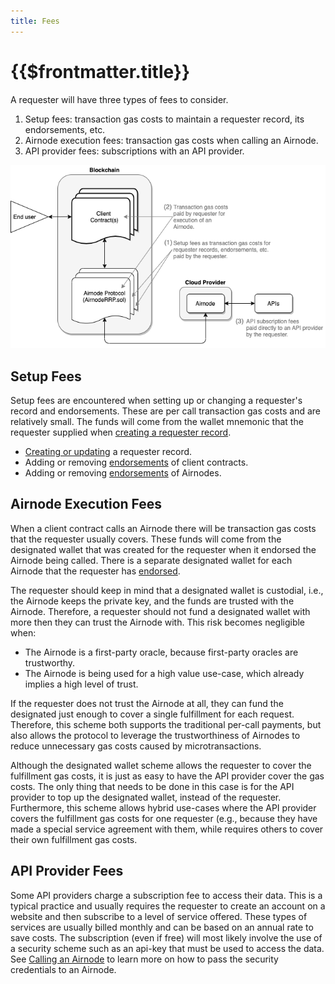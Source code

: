 ```yaml
---
title: Fees
---
```


# {{$frontmatter.title}}

<TocHeader />
<TOC class="table-of-contents" :include-level="[2,3]" />

A requester will have three types of fees to consider.

1. Setup fees: transaction gas costs to maintain a requester record, its endorsements, etc.
2. Airnode execution fees: transaction gas costs when calling an Airnode.
3. API provider fees: subscriptions with an API provider.

![fees-requester](../assets/images/fees-requester.png)

## Setup Fees

Setup fees are encountered when setting up or changing a requester's record and endorsements. These are per call transaction gas costs and are relatively small. The funds will come from the wallet mnemonic that the requester supplied when [creating a requester record](become-a-requester.md#part-1-create-a-requester-record).

- [Creating or updating](become-a-requester.md#part-1-create-a-requester-record) a requester record.
- Adding or removing [endorsements](become-a-requester.md#part-2-endorse-client-contracts) of client contracts.
- Adding or removing [endorsements](become-a-requester.md#part-3-endorse-airnodes) of Airnodes.

## Airnode Execution Fees

When a client contract calls an Airnode there will be transaction gas costs that the requester usually covers. These funds will come from the designated wallet that was created for the requester when it endorsed the Airnode being called. There is a separate designated wallet for each Airnode that the requester has [endorsed](become-a-requester.md#part-3-endorse-airnodes).


The requester should keep in mind that a designated wallet is custodial, i.e., the Airnode keeps the private key, and the funds are trusted with the Airnode. Therefore, a requester should not fund a designated wallet with more then they can trust the Airnode with. This risk becomes negligible when:

- The Airnode is a first-party oracle, because first-party oracles are trustworthy.
- The Airnode is being used for a high value use-case, which already implies a high level of trust.

If the requester does not trust the Airnode at all, they can fund the designated just enough to cover a single fulfillment for each request. Therefore, this scheme both supports the traditional per-call payments, but also allows the protocol to leverage the trustworthiness of Airnodes to reduce unnecessary gas costs caused by microtransactions.

Although the designated wallet scheme allows the requester to cover the fulfillment gas costs, it is just as easy to have the API provider cover the gas costs. The only thing that needs to be done in this case is for the API provider to top up the designated wallet, instead of the requester. Furthermore, this scheme allows hybrid use-cases where the API provider covers the fulfillment gas costs for one requester (e.g., because they have made a special service agreement with them, while requires others to cover their own fulfillment gas costs.

## API Provider Fees

Some API providers charge a subscription fee to access their data. This is a typical practice and usually requires the requester to create an account on a website and then subscribe to a level of service offered. These types of services are usually billed monthly and can be based on an annual rate to save costs. The subscription (even if free) will most likely involve the use of a security scheme such as an api-key that must be used to access the data. See [Calling an Airnode](/) to learn more on how to pass the security credentials to an Airnode.

